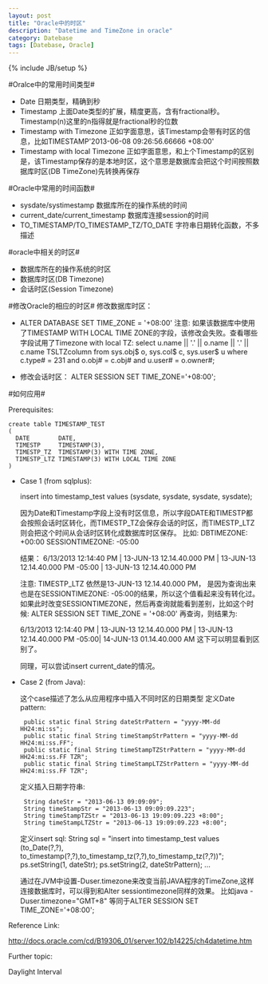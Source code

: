 ```yaml
---
layout: post
title: "Oracle中的时区"
description: "Datetime and TimeZone in oracle"
category: Datebase
tags: [Datebase, Oracle]
---
```

{% include JB/setup %}

#Oralce中的常用时间类型#
* Date
  日期类型，精确到秒
* Timestamp
  上面Date类型的扩展，精度更高，含有fractional秒。Timestamp(n)这里的n指得就是fractional秒的位数
* Timestamp with Timezone
  正如字面意思，该Timestamp会带有时区的信息，比如TIMESTAMP'2013-06-08 09:26:56.66666 +08:00'
* Timestamp with local Timezone
  正如字面意思，和上个Timestamp的区别是，该Timestamp保存的是本地时区，这个意思是数据库会把这个时间按照数据库时区(DB TimeZone)先转换再保存

#Oracle中常用的时间函数#
* sysdate/systimestamp
  数据库所在的操作系统的时间
* current_date/current_timestamp
  数据库连接session的时间
* TO_TIMESTAMP/TO_TIMESTAMP_TZ/TO_DATE 
  字符串日期转化函数，不多描述

#oracle中相关的时区#
*  数据库所在的操作系统的时区
*  数据库时区(DB Timezone)
*  会话时区(Session Timezone)

#修改Oracle的相应的时区#
修改数据库时区：
*  ALTER DATABASE SET TIME_ZONE = '+08:00'
注意: 如果该数据库中使用了TIMESTAMP WITH LOCAL TIME ZONE的字段，该修改会失败。查看哪些字段试用了Timezone with local TZ:
select u.name || '.' || o.name || '.' || c.name TSLTZcolumn
  from sys.obj$ o, sys.col$ c, sys.user$ u
 where c.type# = 231
   and o.obj# = c.obj#
   and u.user# = o.owner#;

*  修改会话时区：
ALTER SESSION SET TIME_ZONE='+08:00';

#如何应用#

Prerequisites:

	create table TIMESTAMP_TEST
	( 
	  DATE        DATE,
	  TIMESTP     TIMESTAMP(3),
	  TIMESTP_TZ  TIMESTAMP(3) WITH TIME ZONE,
	  TIMESTP_LTZ TIMESTAMP(3) WITH LOCAL TIME ZONE
	)

*  Case 1 (from sqlplus):

	insert into timestamp_test values (sysdate, sysdate, sysdate, sysdate);
	
	因为Date和Timestamp字段上没有时区信息，所以字段DATE和TIMESTP都会按照会话时区转化，而TIMESTP_TZ会保存会话的时区，而TIMESTP_LTZ则会把这个时间从会话时区转化成数据库时区保存。
	比如:
	DBTIMEZONE: +00:00
	SESSIONTIMEZONE: -05:00
	
	结果：
	6/13/2013 12:14:40 PM | 13-JUN-13 12.14.40.000 PM | 13-JUN-13 12.14.40.000 PM -05:00 | 13-JUN-13 12.14.40.000 PM
	
	注意: TIMESTP_LTZ 依然是13-JUN-13 12.14.40.000 PM， 是因为查询出来也是在SESSIONTIMEZONE: -05:00的结果，所以这个值看起来没有转化过。
	如果此时改变SESSIONTIMEZONE，然后再查询就能看到差别，比如这个时候:
	ALTER SESSION SET TIME_ZONE = '+08:00'
	再查询，则结果为:
	
	6/13/2013 12:14:40 PM | 13-JUN-13 12.14.40.000 PM | 13-JUN-13 12.14.40.000 PM -05:00| 14-JUN-13 01.14.40.000 AM
	这下可以明显看到区别了。
	
	同理，可以尝试insert current_date的情况。


*  Case 2 (from Java):

	这个case描述了怎么从应用程序中插入不同时区的日期类型
	定义Date pattern:
	
	  	public static final String dateStrPattern = "yyyy-MM-dd HH24:mi:ss";
		public static final String timeStampStrPattern = "yyyy-MM-dd HH24:mi:ss.FF";
		public static final String timeStampTZStrPattern = "yyyy-MM-dd HH24:mi:ss.FF TZR";
		public static final String timeStampLTZStrPattern = "yyyy-MM-dd HH24:mi:ss.FF TZR";
	  
	定义插入日期字符串:
	
	  	String dateStr = "2013-06-13 09:09:09";
	  	String timeStampStr = "2013-06-13 09:09:09.223";
		String timeStampTZStr = "2013-06-13 19:09:09.223 +8:00";
		String timeStampLTZStr = "2013-06-13 19:09:09.223 +8:00";
	  
	定义insert sql:
		String sql = "insert into timestamp_test values (to_Date(?,?), to_timestamp(?,?),to_timestamp_tz(?,?),to_timestamp_tz(?,?))";
		ps.setString(1, dateStr);
		ps.setString(2, dateStrPattern);
		...
	
	通过在JVM中设置-Duser.timezone来改变当前JAVA程序的TimeZone,这样连接数据库时，可以得到和Alter sessiontimezone同样的效果。
	比如java -Duser.timezone="GMT+8" 等同于ALTER SESSION SET TIME_ZONE='+08:00';

Reference Link:

http://docs.oracle.com/cd/B19306_01/server.102/b14225/ch4datetime.htm

Further topic:

Daylight
Interval
